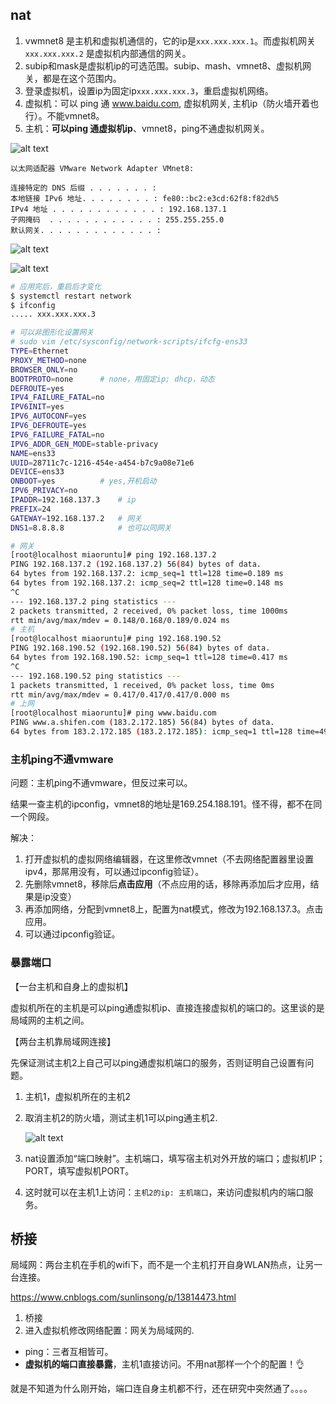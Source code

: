 

## nat

1. vwmnet8 是主机和虚拟机通信的，它的ip是`xxx.xxx.xxx.1`。而虚拟机网关`xxx.xxx.xxx.2` 是虚拟机内部通信的网关。
2. subip和mask是虚拟机ip的可选范围。subip、mash、vmnet8、虚拟机网关，都是在这个范围内。
3. 登录虚拟机，设置ip为固定ip`xxx.xxx.xxx.3`，重启虚拟机网络。
4. 虚拟机：可以 ping 通 www.baidu.com, 虚拟机网关, 主机ip（防火墙开着也行）。不能vmnet8。
5. 主机：**可以ping 通虚拟机ip**、vmnet8，ping不通虚拟机网关。



![alt text](https://cdn.jsdelivr.net/gh/sword4869/pic1@main/images/202406102037806.png)

```
以太网适配器 VMware Network Adapter VMnet8:

连接特定的 DNS 后缀 . . . . . . . :
本地链接 IPv6 地址. . . . . . . . : fe80::bc2:e3cd:62f8:f82d%5
IPv4 地址 . . . . . . . . . . . . : 192.168.137.1
子网掩码  . . . . . . . . . . . . : 255.255.255.0
默认网关. . . . . . . . . . . . . :
```

![alt text](https://cdn.jsdelivr.net/gh/sword4869/pic1@main/images/202406102037781.png)

![alt text](https://cdn.jsdelivr.net/gh/sword4869/pic1@main/images/202406102038177.png)


```bash
# 应用完后，重启后才变化
$ systemctl restart network
$ ifconfig 
..... xxx.xxx.xxx.3
```

```bash
# 可以非图形化设置网关
# sudo vim /etc/sysconfig/network-scripts/ifcfg-ens33 
TYPE=Ethernet
PROXY_METHOD=none
BROWSER_ONLY=no
BOOTPROTO=none      # none，用固定ip; dhcp，动态
DEFROUTE=yes
IPV4_FAILURE_FATAL=no
IPV6INIT=yes
IPV6_AUTOCONF=yes
IPV6_DEFROUTE=yes
IPV6_FAILURE_FATAL=no
IPV6_ADDR_GEN_MODE=stable-privacy
NAME=ens33
UUID=28711c7c-1216-454e-a454-b7c9a08e71e6
DEVICE=ens33
ONBOOT=yes          # yes,开机启动
IPV6_PRIVACY=no
IPADDR=192.168.137.3    # ip
PREFIX=24
GATEWAY=192.168.137.2   # 网关
DNS1=8.8.8.8            # 也可以同网关
```

```bash
# 网关
[root@localhost miaoruntu]# ping 192.168.137.2
PING 192.168.137.2 (192.168.137.2) 56(84) bytes of data.
64 bytes from 192.168.137.2: icmp_seq=1 ttl=128 time=0.189 ms
64 bytes from 192.168.137.2: icmp_seq=2 ttl=128 time=0.148 ms
^C
--- 192.168.137.2 ping statistics ---
2 packets transmitted, 2 received, 0% packet loss, time 1000ms
rtt min/avg/max/mdev = 0.148/0.168/0.189/0.024 ms
# 主机
[root@localhost miaoruntu]# ping 192.168.190.52
PING 192.168.190.52 (192.168.190.52) 56(84) bytes of data.
64 bytes from 192.168.190.52: icmp_seq=1 ttl=128 time=0.417 ms
^C
--- 192.168.190.52 ping statistics ---
1 packets transmitted, 1 received, 0% packet loss, time 0ms
rtt min/avg/max/mdev = 0.417/0.417/0.417/0.000 ms
# 上网
[root@localhost miaoruntu]# ping www.baidu.com
PING www.a.shifen.com (183.2.172.185) 56(84) bytes of data.
64 bytes from 183.2.172.185 (183.2.172.185): icmp_seq=1 ttl=128 time=49.6 ms
```

### 主机ping不通vmware

问题：主机ping不通vmware，但反过来可以。

结果一查主机的ipconfig，vmnet8的地址是169.254.188.191。怪不得，都不在同一个网段。

解决：

1. 打开虚拟机的虚拟网络编辑器，在这里修改vmnet（不去网络配置器里设置ipv4，那屌用没有，可以通过ipconfig验证）。
2. 先删除vmnet8，移除后**点击应用**（不点应用的话，移除再添加后才应用，结果是ip没变）
3. 再添加网络，分配到vmnet8上，配置为nat模式，修改为192.168.137.3。点击应用。
4. 可以通过ipconfig验证。

### 暴露端口

【一台主机和自身上的虚拟机】

虚拟机所在的主机是可以ping通虚拟机ip、直接连接虚拟机的端口的。这里谈的是局域网的主机之间。

【两台主机靠局域网连接】

先保证测试主机2上自己可以ping通虚拟机端口的服务，否则证明自己设置有问题。

1. 主机1，虚拟机所在的主机2

2. 取消主机2的防火墙，测试主机1可以ping通主机2.

   ![alt text](https://cdn.jsdelivr.net/gh/sword4869/pic1@main/images/202406102038850.png)

3. nat设置添加“端口映射”。主机端口，填写宿主机对外开放的端口；虚拟机IP；PORT，填写虚拟机PORT。

4. 这时就可以在主机1上访问：`主机2的ip: 主机端口`，来访问虚拟机内的端口服务。

## 桥接

局域网：两台主机在手机的wifi下，而不是一个主机打开自身WLAN热点，让另一台连接。

https://www.cnblogs.com/sunlinsong/p/13814473.html

1. 桥接
2. 进入虚拟机修改网络配置：网关为局域网的.

- ping：三者互相皆可。
- **虚拟机的端口直接暴露**，主机1直接访问。不用nat那样一个个的配置！👌

就是不知道为什么刚开始，端口连自身主机都不行，还在研究中突然通了。。。。